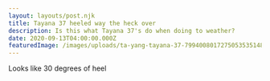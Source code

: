 ```yaml
---
layout: layouts/post.njk
title: Tayana 37 heeled way the heck over
description: Is this what Tayana 37's do when doing to weather?
date: 2020-09-13T04:00:00.000Z
featuredImage: /images/uploads/ta-yang-tayana-37-79940080172750535351485468684557x.jpg
---
```

Looks like 30 degrees of heel